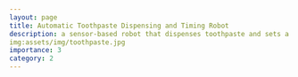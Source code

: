 ```yaml
---
layout: page
title: Automatic Toothpaste Dispensing and Timing Robot
description: a sensor-based robot that dispenses toothpaste and sets a timer.
img:assets/img/toothpaste.jpg
importance: 3
category: 2
---
```


